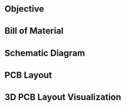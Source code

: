# Objective

# Bill of Material 

# Schematic Diagram

# PCB Layout

# 3D PCB Layout Visualization

